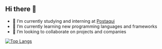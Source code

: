 ## Hi there 👋

- 🔭 I’m currently studying and interning at [Postaqui](https://postaquilogistica.com.br/)
- 🌱 I’m currently learning new programming languages and frameworks
- 👯 I’m looking to collaborate on projects and companies

[![Top Langs](https://github-readme-stats.vercel.app/api/top-langs/?username=GiovaniFZ)](https://github.com/anuraghazra/github-readme-stats)
